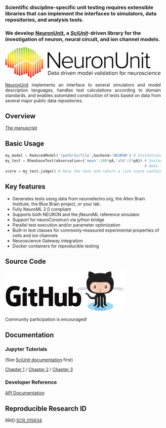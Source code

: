 ### Scientific discipline-specific unit testing requires extensible libraries that can implement the interfaces to simulators, data repositories, and analysis tools.  

### We develop **[NeuronUnit](neuronunit.html)**, a *[SciUnit](sciunit.html)*-driven library for the investigation of neuron, neural circuit, and ion channel models.

<p style="text-align: center;"><a href="neuronunit.html"><img src="https://raw.githubusercontent.com/scidash/assets/master/logos/neuronunit/NeuronUnitBlack2.png" width="800" align="center"></a>
<p style="text-align: justify;"><a href="neuronunit.html">NeuronUnit</a> implements an interface to several simulators and model description languages, handles test calculations according to domain standards, and enables automated construction of tests based on data from several major public data repositories.</p></p>

## Overview 
[The manuscript](https://www.overleaf.com/read/kjhjgtzjcsvq)

## Basic Usage
```python
my_model = ReducedModel('/path/to/file',backend='NEURON') # Instantiate a reduced neuron model.  
my_test = RheobaseTest(observation={'mean':100*pA,'std':5*pA}) # Instantiate a test based on 
                                                               # data from the literature or your lab.  
score = my_test.judge() # Runs the test and return a rich score containing test results and more.  
```

## Key features
- Generates tests using data from neuroelectro.org, the Allen Brain Institute, the Blue Brain project, or your lab.  
- Fully NeuroML 2.0 compliant
- Supports both NEURON and the jNeuroML reference simulator  
- Support for neuroConstruct via jython bridge
- Parallel test execution and/or parameter optimization
- Built-in test classes for commonly-measured experimental properties of cells and ion channels
- Neuroscience Gateway integration
- Docker containers for reproducible testing

## Source Code
[![NeuronUnit GitHub Repository](https://raw.githubusercontent.com/scidash/assets/master/logos/github.png)](https://github.com/scidash/neuronunit)

Community participation is encouraged!

## Documentation
### Jupyter Tutorials
(See [SciUnit documentation](http://github.com/scidash/sciunit/blob/master/docs/chapter1.ipynb) first)

[Chapter 1](http://github.com/scidash/neuronunit/blob/master/docs/chapter1.ipynb) / 
[Chapter 2](http://github.com/scidash/neuronunit/blob/master/docs/chapter2.ipynb) /
[Chapter 3](http://github.com/scidash/neuronunit/blob/master/docs/chapter3.ipynb)

### Developer Reference
[API Documentation](http://neuronunit.rtfd.io)

## Reproducible Research ID
RRID:[SCR_015634](https://scicrunch.org/scicrunch/Resources/record/nlx_144509-1/c70f9dfd-0fc6-5052-9d90-a571c2ebea2e/search)

